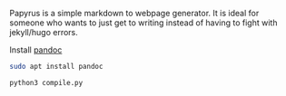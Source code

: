Papyrus is a simple markdown to webpage generator. It is ideal for someone who wants to just get to writing instead of having to fight with jekyll/hugo errors.

Install [pandoc](https://pandoc.org/installing.html)
```bash
sudo apt install pandoc
```

```bash
python3 compile.py
```